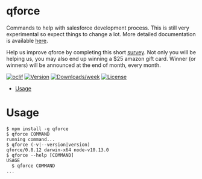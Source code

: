 qforce
=

Commands to help with salesforce development process. This is still very experimental so expect things to change a lot. More detailed documentation is available [here](https://qislam.github.io/qforce).

Help us improve qforce by completing this short [survey](https://forms.gle/DLLUeoYq9cbXQC2i8). Not only you will be helping us, you may also end up winning a $25 amazon gift card. Winner (or winners) will be announced at the end of month, every month.

[![oclif](https://img.shields.io/badge/cli-oclif-brightgreen.svg)](https://oclif.io)
[![Version](https://img.shields.io/npm/v/q.svg)](https://npmjs.org/package/q)
[![Downloads/week](https://img.shields.io/npm/dw/q.svg)](https://npmjs.org/package/q)
[![License](https://img.shields.io/npm/l/q.svg)](https://github.com/qislam/q/blob/master/package.json)

<!-- toc -->
* [Usage](#usage)
<!-- tocstop -->
# Usage
<!-- usage -->
```sh-session
$ npm install -g qforce
$ qforce COMMAND
running command...
$ qforce (-v|--version|version)
qforce/0.8.12 darwin-x64 node-v10.13.0
$ qforce --help [COMMAND]
USAGE
  $ qforce COMMAND
...
```
<!-- usagestop -->

